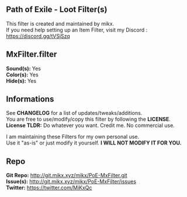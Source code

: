 ## Path of Exile - Loot Filter(s)  
This filter is created and maintained by mikx.  
If you need help setting up an Item Filter, visit my Discord : https://discord.gg/tVSjSzq

## MxFilter.filter  
**Sound(s):** Yes  
**Color(s):** Yes  
**Hide(s):** Yes  

## Informations

See **CHANGELOG** for a list of updates/tweaks/additions.  
You are free to use/modify/copy this filter by following the **LICENSE**.  
**License TLDR:** Do whatever you want. Credit me. No commercial use.  

I am maintaining these Filters for my own personal use.  
Use it "as-is" or just modify it yourself. **I WILL NOT MODIFY IT FOR YOU.**  

## Repo

**Git Repo:** http://git.mikx.xyz/mikx/PoE-MxFilter.git  
**Issue(s):** http://git.mikx.xyz/mikx/PoE-MxFilter/issues  
**Twitter:** https://twitter.com/MiKxQc  
